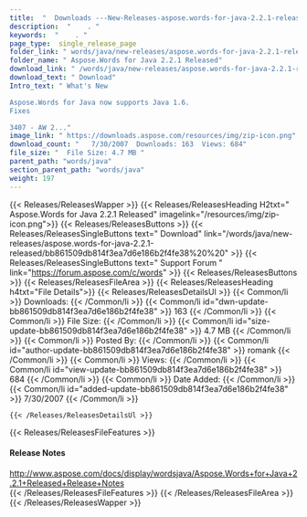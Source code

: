 ```yaml
---
title:  "  Downloads ---New-Releases-aspose.words-for-java-2.2.1-released . " 
description:  "    . " 
keywords:  "    . " 
page_type:  single_release_page
folder_link: " words/java/new-releases/aspose.words-for-java-2.2.1-released/"
folder_name: " Aspose.Words for Java 2.2.1 Released"
download_link: " /words/java/new-releases/aspose.words-for-java-2.2.1-released/bb861509db814f3ea7d6e186b2f4fe38"
download_text: " Download"
Intro_text: " What's New

Aspose.Words for Java now supports Java 1.6.
Fixes

3407 - AW 2..."
image_link: " https://downloads.aspose.com/resources/img/zip-icon.png"
download_count: "   7/30/2007  Downloads: 163  Views: 684"
file_size: "  File Size: 4.7 MB "
parent_path: "words/java"
section_parent_path: "words/java"
weight: 197 
---
```


{{< Releases/ReleasesWapper >}}
  {{< Releases/ReleasesHeading H2txt=" Aspose.Words for Java 2.2.1 Released" imagelink="/resources/img/zip-icon.png">}}
  {{< Releases/ReleasesButtons >}}
    {{< Releases/ReleasesSingleButtons text=" Download" link="/words/java/new-releases/aspose.words-for-java-2.2.1-released/bb861509db814f3ea7d6e186b2f4fe38%20%20" >}}
    {{< Releases/ReleasesSingleButtons text=" Support Forum " link="https://forum.aspose.com/c/words" >}}
  {{< Releases/ReleasesButtons >}}
  {{< Releases/ReleasesFileArea >}}
    {{< Releases/ReleasesHeading h4txt="File Details">}}
    {{< Releases/ReleasesDetailsUl >}}
            {{< Common/li  >}} Downloads: {{< /Common/li >}} 
      {{< Common/li id="dwn-update-bb861509db814f3ea7d6e186b2f4fe38" >}} 163 {{< /Common/li >}} 
      {{< Common/li  >}} File Size: {{< /Common/li >}} 
      {{< Common/li id="size-update-bb861509db814f3ea7d6e186b2f4fe38" >}} 4.7 MB {{< /Common/li >}} 
      {{< Common/li  >}} Posted By: {{< /Common/li >}} 
      {{< Common/li id="author-update-bb861509db814f3ea7d6e186b2f4fe38" >}} romank {{< /Common/li >}} 
      {{< Common/li  >}} Views: {{< /Common/li >}} 
      {{< Common/li id="view-update-bb861509db814f3ea7d6e186b2f4fe38" >}} 684 {{< /Common/li >}} 
      {{< Common/li  >}} Date Added: {{< /Common/li >}} 
      {{< Common/li id="added-update-bb861509db814f3ea7d6e186b2f4fe38" >}} 7/30/2007 {{< /Common/li >}} 

    {{< /Releases/ReleasesDetailsUl >}}

  {{< Releases/ReleasesFileFeatures >}}
      <h4>Release Notes</h4><div><a href="http://www.aspose.com/docs/display/wordsjava/Aspose.Words+for+Java+2.2.1+Released+Release+Notes">http://www.aspose.com/docs/display/wordsjava/Aspose.Words+for+Java+2.2.1+Released+Release+Notes</a></div>
  {{< /Releases/ReleasesFileFeatures >}}
 {{< /Releases/ReleasesFileArea >}}
{{< /Releases/ReleasesWapper >}}


